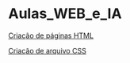 # Aulas_WEB_e_IA
[Criação de páginas HTML](https://legenx3.github.io/Aulas_WEB_e_IA/criacao_paghtml/Decio)

[Criação de arquivo CSS](https://legenx3.github.io/Aulas_WEB_e_IA/criacao_pagcss/Páginas/Facens)
